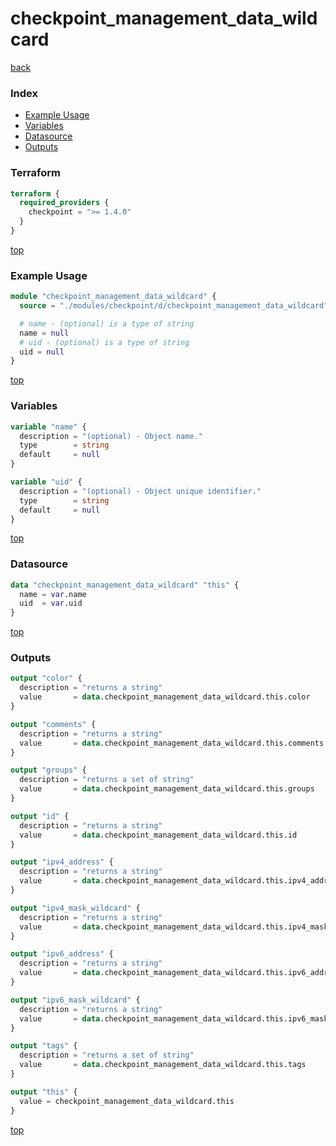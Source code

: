 # checkpoint_management_data_wildcard

[back](../checkpoint.md)

### Index

- [Example Usage](#example-usage)
- [Variables](#variables)
- [Datasource](#datasource)
- [Outputs](#outputs)

### Terraform

```terraform
terraform {
  required_providers {
    checkpoint = ">= 1.4.0"
  }
}
```

[top](#index)

### Example Usage

```terraform
module "checkpoint_management_data_wildcard" {
  source = "./modules/checkpoint/d/checkpoint_management_data_wildcard"

  # name - (optional) is a type of string
  name = null
  # uid - (optional) is a type of string
  uid = null
}
```

[top](#index)

### Variables

```terraform
variable "name" {
  description = "(optional) - Object name."
  type        = string
  default     = null
}

variable "uid" {
  description = "(optional) - Object unique identifier."
  type        = string
  default     = null
}
```

[top](#index)

### Datasource

```terraform
data "checkpoint_management_data_wildcard" "this" {
  name = var.name
  uid  = var.uid
}
```

[top](#index)

### Outputs

```terraform
output "color" {
  description = "returns a string"
  value       = data.checkpoint_management_data_wildcard.this.color
}

output "comments" {
  description = "returns a string"
  value       = data.checkpoint_management_data_wildcard.this.comments
}

output "groups" {
  description = "returns a set of string"
  value       = data.checkpoint_management_data_wildcard.this.groups
}

output "id" {
  description = "returns a string"
  value       = data.checkpoint_management_data_wildcard.this.id
}

output "ipv4_address" {
  description = "returns a string"
  value       = data.checkpoint_management_data_wildcard.this.ipv4_address
}

output "ipv4_mask_wildcard" {
  description = "returns a string"
  value       = data.checkpoint_management_data_wildcard.this.ipv4_mask_wildcard
}

output "ipv6_address" {
  description = "returns a string"
  value       = data.checkpoint_management_data_wildcard.this.ipv6_address
}

output "ipv6_mask_wildcard" {
  description = "returns a string"
  value       = data.checkpoint_management_data_wildcard.this.ipv6_mask_wildcard
}

output "tags" {
  description = "returns a set of string"
  value       = data.checkpoint_management_data_wildcard.this.tags
}

output "this" {
  value = checkpoint_management_data_wildcard.this
}
```

[top](#index)